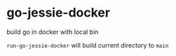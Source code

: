 # go-jessie-docker

build go in docker with local bin

`run-go-jessie-docker` will build current directory to `main`

